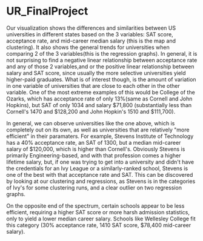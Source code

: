 # UR_FinalProject

  Our visualization shows the differences and similarities between US universities in different 
states based on the 3 variables: SAT score, acceptance rate, and mid-career median salary (this is the 
map and clustering). It also shows the general trends for universities when comparing 2 of the 3 variables(this 
is the regression graphs). In general, it is not surprising to find a negative linear relationship between 
acceptance rate and any of those 2 variables,and  or the positive linear relationship between salary and SAT score, 
since usually the more selective universities yield higher-paid graduates. What is of interest though, is the 
amount of variation in one variable of universities that are close to each other in the other variable. 
One of the most extreme examples of this would be College of the Ozarks, which has acceptance rate of only 
13%(same as Cornell and John Hopkins), but SAT of only 1034 and salary $71,800 (substantially 
less than Cornell's 1470 and $128,200 and John Hopkin's 1510 and $111,700).

  In general, we can observe universities like the one above, which is completely out on its own, as well as
universities that are relatively "more efficient" in their paramaters. For example, Stevens Institute of
Technology has a 40% acceptance rate, an SAT of 1300, but a median mid-career salary of $120,000, which is
higher than Cornell's. Obviously Stevens is primarily Engineering-based, and with that profession comes a
higher lifetime salary, but, if one was trying to get into a university and didn't have the credentials for
an Ivy League or a similarly-ranked school, Stevens is one of the best with that acceptance rate and SAT.
This can be discovered by looking at our clustering and regressions, as Stevens is in the categories of Ivy's
for some clustering runs, and a clear outlier on two regression graphs.

  On the opposite end of the spectrum, certain schools appear to be less efficient, requiring a higher SAT score
or more harsh admission statistics, only to yield a lower median career salary. Schools like Wellesley College
fit this category (30% acceptance rate, 1410 SAT score, $78,400 mid-career salary).
